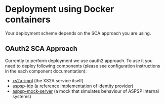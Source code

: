 # Deployment using Docker containers

Your deployment scheme depends on the SCA approach you are using.

## OAuth2 SCA Approach
Currently to perform deployment we use oauth2 approach.
To use it you need to deploy following components (please see configuration instructions in the each component documentation):
* [xs2a-impl](../xs2a-impl/README.md) (the XS2A service itself)
* [aspsp-idp](../aspsp-idp/README.md) (a reference implementation of identity provider)
* [aspsp-mock-server](../aspsp-mock-server/README.md) (a mock that simulates behaviour of ASPSP internal systems)


